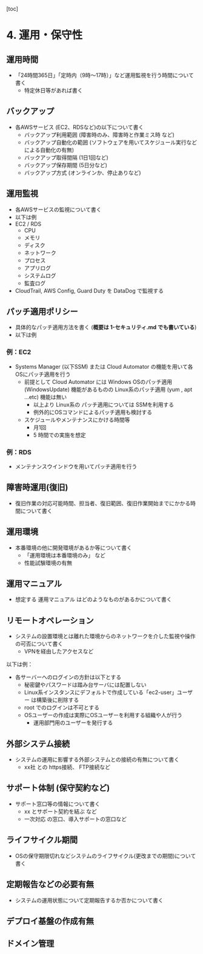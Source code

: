 [toc]

# 4. 運用・保守性
## 運用時間

* 「24時間365日」「定時内（9時～17時）」など運用監視を行う時間について書く
  * 特定休日等があれば書く

## バックアップ

* 各AWSサービス (EC2、RDSなど)の以下について書く
  * バックアップ利用範囲 (障害時のみ、障害時と作業ミス時 など)
  * バックアップ自動化の範囲 (ソフトウェアを用いてスケジュール実行などによる自動化の有無)
  * バックアップ取得間隔 (1日1回など)
  * バックアップ保存期間 (5日分など)
  * バックアップ方式 (オンラインか、停止ありなど)

## 運用監視

* 各AWSサービスの監視について書く
* 以下は例
* EC2 / RDS
  * CPU
  * メモリ
  * ディスク
  * ネットワーク
  * プロセス
  * アプリログ
  * システムログ
  * 監査ログ
* CloudTrail, AWS Config, Guard Duty を DataDog で監視する

## パッチ適用ポリシー

* 具体的なパッチ適用方法を書く (**概要は 1-セキュリティ.md でも書いている**)
* 以下は例

### 例：EC2
* Systems Manager (以下SSM) または Cloud Automator の機能を用いて各OSにパッチ適用を行う
    * 前提として Cloud Automator には Windows OSのパッチ適用 (WindowsUpdate) 機能があるものの Linux系のパッチ適用 (yum , apt ...etc) 機能は無い
        * 以上より Linux系の パッチ適用については SSMを利用する
        * 例外的にOSコマンドによるパッチ適用も検討する
    * スケジュールやメンテナンスにかける時間等
        * 月1回
        * 5 時間での実施を想定

### 例：RDS
* メンテナンスウインドウを用いてパッチ適用を行う

## 障害時運用(復旧)

* 復旧作業の対応可能時間、担当者、復旧範囲、復旧作業開始までにかかる時間について書く

## 運用環境

* 本番環境の他に開発環境があるか等について書く
  * 「運用環境は本番環境のみ」 など
  * 性能試験環境の有無

## 運用マニュアル

* 想定する 運用マニュアル はどのようなものがあるかについて書く 

## リモートオペレーション

* システムの設置環境とは離れた環境からのネットワークを介した監視や操作の可否について書く
   * VPNを経由したアクセスなど

以下は例：
* 各サーバーへのログインの方針は以下とする
    * 秘密鍵やパスワードは踏み台サーバには配置しない
    * Linux系インスタンスにデフォルトで作成している「ec2-user」ユーザー は構築後に削除する
    * root でのログインは不可とする
    * OSユーザーの作成は実際にOSユーザーを利用する組織や人が行う
      * 運用部門用のユーザーを発行する

## 外部システム接続

* システムの運用に影響する外部システムとの接続の有無について書く
   * xx社 との https接続、 FTP接続など

## サポート体制 (保守契約など)

* サポート窓口等の情報について書く
  * xx とサポート契約を結ぶ など
  * 一次対応 の窓口、導入サポートの窓口など

## ライフサイクル期間

* OSの保守期限切れなどシステムのライフサイクル(更改までの期間)について書く

##   定期報告などの必要有無

* システムの運用状態について定期報告するか否かについて書く

## デプロイ基盤の作成有無

## ドメイン管理
